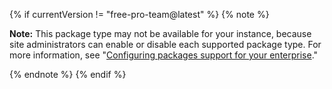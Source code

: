{% if currentVersion != "free-pro-team@latest" %}
{% note %}

**Note:** This package type may not be available for your instance, because site administrators can enable or disable each supported package type. For more information, see "[Configuring packages support for your enterprise](/enterprise/admin/packages/configuring-packages-support-for-your-enterprise)."

{% endnote %}
{% endif %}